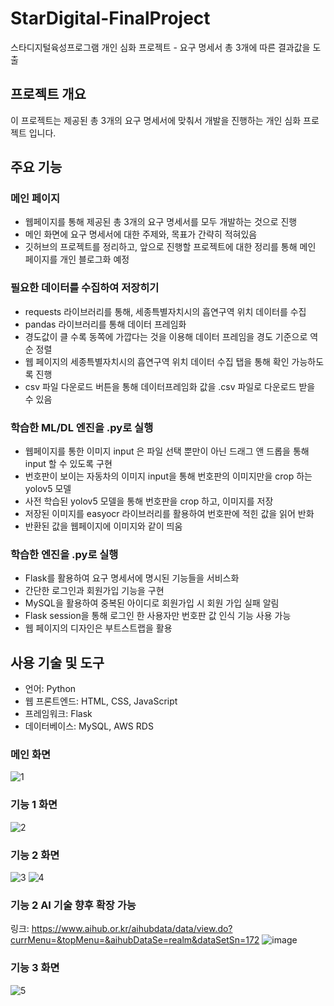 # StarDigital-FinalProject
스타디지털육성프로그램 개인 심화 프로젝트 - 요구 명세서 총 3개에 따른 결과값을 도출

## 프로젝트 개요

이 프로젝트는 제공된 총 3개의 요구 명세서에 맞춰서 개발을 진행하는 개인 심화 프로젝트 입니다. 

## 주요 기능

### 메인 페이지
- 웹페이지를 통해 제공된 총 3개의 요구 명세서를 모두 개발하는 것으로 진행
- 메인 화면에 요구 명세서에 대한 주제와, 목표가  간략히 적혀있음
- 깃허브의 프로젝트를 정리하고, 앞으로 진행할 프로젝트에 대한 정리를 통해 메인 페이지를 개인 블로그화 예정

  
### 필요한 데이터를 수집하여 저장히기
- requests 라이브러리를 통해, 세종특별자치시의 흡연구역 위치 데이터를 수집
- pandas 라이브러리를 통해 데이터 프레임화
- 경도값이 클 수록 동쪽에 가깝다는 것을 이용해 데이터 프레임을 경도 기준으로 역순 정렬
- 웹 페이지의 세종특별자치시의 흡연구역 위치 데이터 수집 탭을 통해 확인 가능하도록 진행
- csv 파일 다운로드 버튼을 통해 데이터프레임화 값을 .csv 파일로 다운로드 받을 수 있음


### 학습한 ML/DL 엔진을 .py로 실행
- 웹페이지를 통한 이미지 input 은 파일 선택 뿐만이 아닌 드래그 앤 드롭을 통해 input 할 수 있도록 구현
- 번호판이 보이는 자동차의 이미지 input을 통해 번호판의 이미지만을 crop 하는 yolov5 모델
- 사전 학습된 yolov5 모델을 통해 번호판을 crop 하고, 이미지를 저장
- 저장된 이미지를 easyocr 라이브러리를 활용하여 번호판에 적힌 값을 읽어 반화
- 반환된 값을 웹페이지에 이미지와 같이 띄움

### 학습한 엔진을 .py로 실행
- Flask를 활용하여 요구 명세서에 명시된 기능들을 서비스화
- 간단한 로그인과 회원가입 기능을 구현
- MySQL을 활용하여 중복된 아이디로 회원가입 시 회원 가입 실패 알림
- Flask session을 통해 로그인 한 사용자만 번호판 값 인식 기능 사용 가능
- 웹 페이지의 디자인은 부트스트랩을 활용

## 사용 기술 및 도구
- 언어: Python
- 웹 프론트엔드: HTML, CSS, JavaScript
- 프레임워크: Flask
- 데이터베이스: MySQL, AWS RDS


### 메인 화면
![1](https://github.com/Kimdeokryun/StarDigital-FinalProject/assets/96904134/f8b1fa70-11a1-4594-91d1-564a51dc9eca)



### 기능 1 화면 
![2](https://github.com/Kimdeokryun/StarDigital-FinalProject/assets/96904134/79c1e737-ae19-4d61-83d8-fba4075abc14)



### 기능 2 화면
![3](https://github.com/Kimdeokryun/StarDigital-FinalProject/assets/96904134/7c08f63e-2ac5-4c45-9b73-e0cd534e3384)
![4](https://github.com/Kimdeokryun/StarDigital-FinalProject/assets/96904134/c94a8c46-8fc4-4672-819d-a5ff47e4bd82)



### 기능 2  AI 기술 향후 확장 가능
링크: https://www.aihub.or.kr/aihubdata/data/view.do?currMenu=&topMenu=&aihubDataSe=realm&dataSetSn=172
![image](https://github.com/Kimdeokryun/StarDigital-FinalProject/assets/96904134/076278e3-f19e-43a9-86a6-d2524657f4c9)



### 기능 3 화면
![5](https://github.com/Kimdeokryun/StarDigital-FinalProject/assets/96904134/d4ddec3b-b27f-45b8-9814-eeb691a2dd47)





